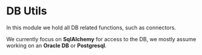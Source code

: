 # DB Utils

In this module we hold all DB related functions, such as connectors.

We currently focus on **SqlAlchemy** for access to the DB, we mostly assume working on an **Oracle DB** or **Postgresql**.
